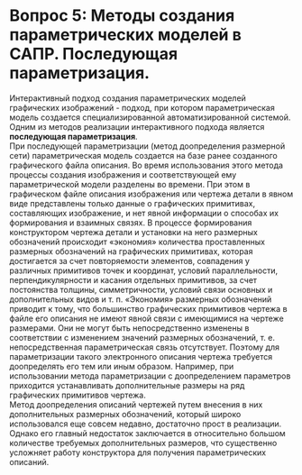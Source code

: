 # Вопрос 5: Методы создания параметрических моделей в САПР. Последующая параметризация.
Интерактивный подход создания параметрических моделей графических изображений - подход, при котором параметрическая модель создается специализированной автоматизированной системой.  
Одним из методов реализации интерактивного подхода является **последующая параметризация**.  
При последующей параметризации (метод доопределения размерной сети) параметрическая модель создается на базе ранее созданного графического файла
описания. Во время использования этого метода процессы создания изображения и соответствующей ему параметрической модели разделены во времени. При этом
в графическом файле описания изображения
или чертежа детали в явном виде представлены
только данные о графических примитивах, составляющих изображение, и нет явной информации о способах их формирования и взаимных
связях. В процессе формирования конструктором чертежа детали и установки на него размерных обозначений происходит «экономия» количества проставленных размерных обозначений
на графических примитивах, которая достигается за счет повторяемости элементов, совпадения
у различных примитивов точек и координат,
условий параллельности, перпендикулярности
и касания отдельных примитивов, за счет постоянства толщины, симметричности, условий связи основных и дополнительных видов и т. п. «Экономия» размерных обозначений приводит к тому,
что большинство графических примитивов чертежа в файле его описания не имеют явной связи
с имеющимися на чертеже размерами. Они не могут быть непосредственно изменены в соответствии с изменением значений размерных обозначений, т. е. непосредственная параметрическая
связь отсутствует. Поэтому для параметризации
такого электронного описания чертежа требуется доопределять его тем или иным образом. Например, при использовании метода параметризации с доопределением параметров приходится устанавливать дополнительные размеры на ряд
графических примитивов чертежа.  
Метод доопределения описаний чертежей путем внесения в них дополнительных размерных
обозначений, который широко использовался
еще совсем недавно, достаточно прост в реализации. Однако его главный недостаток заключается в относительно большом количестве требуемых дополнительных размеров, что существенно
усложняет работу конструктора для получения
параметрических описаний.
